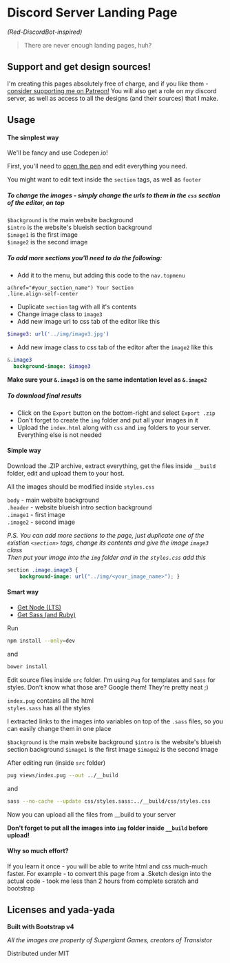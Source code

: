 # Discord Server Landing Page
*(Red-DiscordBot-inspired)*

>There are never enough landing pages, huh?

## Support and get design sources!
I'm creating this pages absolutely free of charge, and if you like them - [consider supporting me on Patreon!](https://patreon.com/orels1) You will also get a role on my discord server, as well as access to all the designs (and their sources) that I make.

## Usage

#### The simplest way
We'll be fancy and use Codepen.io!

First, you'll need to [open the pen](http://codepen.io/orels/pen/bgZXNP) and edit everything you need.

You might want to edit text inside the `section` tags, as well as `footer`

##### To change the images - simply change the urls to them in the `css` section of the editor, on top

`$background` is the main website background  
`$intro` is the website's blueish section background  
`$image1` is the first image  
`$image2` is the second image

##### To add more sections you'll need to do the following:

* Add it to the menu, but adding this code to the `nav.topmenu`

```pug
a(href="#your_section_name") Your Section
.line.align-self-center
```

* Duplicate `section` tag with all it's contents
* Change image class to `image3`
* Add new image url to css tab of the editor like this

```sass
$image3: url('../img/image3.jpg')
```

* Add new image class to css tab of the editor after the `image2` like this

```sass
&.image3
  background-image: $image3
```

**Make sure your `&.image3` is on the same indentation level as `&.image2`**


##### To download final results
* Click on the `Export` button on the bottom-right and select `Export .zip`
* Don't forget to create the `img` folder and put all your images in it
* Upload the `index.html` along with `css` and `img` folders to your server. Everything else is not needed

#### Simple way
Download the .ZIP archive, extract everything, get the files inside `__build` folder, edit and upload them to your host.

All the images should be modified inside `styles.css`

`body` - main website background  
`.header` - website blueish intro section background  
`.image1` - first image  
`.image2` - second image

*P.S. You can add more sections to the page, just duplicate one of the existion `<section>` tags, change its contents and give the image `image3` class  
Then put your image into the `img` folder and in the `styles.css` add this*

```css
section .image.image3 {
    background-image: url("../img/<your_image_name>"); }
```

#### Smart way

* [Get Node (LTS)](https://nodejs.org)
* [Get Sass (and Ruby)](http://sass-lang.com/install)

Run
```bash
npm install --only=dev
```
and
```bash
bower install
```

Edit source files inside `src` folder. I'm using `Pug` for templates and `Sass` for styles. Don't know what those are? Google them! They're pretty neat ;)

`index.pug` contains all the html  
`styles.sass` has all the styles

I extracted links to the images into variables on top of the `.sass` files, so you can easily change them in one place

`$background` is the main website background
`$intro` is the website's blueish section background
`$image1` is the first image
`$image2` is the second image

After editing run (inside `src` folder)

```bash
pug views/index.pug --out ../__build
```
and
```bash
sass --no-cache --update css/styles.sass:../__build/css/styles.css 
```

Now you can upload all the files from __build to your server

**Don't forget to put all the images into `img` folder inside `__build` before upload!**

#### Why so much effort?

If you learn it once - you will be able to write html and css much-much faster. For example - to convert this page from a .Sketch design into the actual code - took me less than 2 hours from complete scratch and bootstrap

## Licenses and yada-yada

**Built with Bootstrap v4**

*All the images are property of Supergiant Games, creators of Transistor*

Distributed under MIT